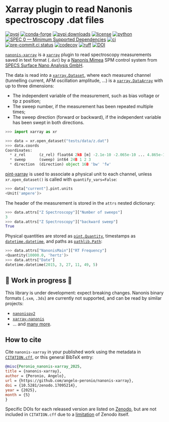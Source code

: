 # Xarray plugin to read Nanonis spectroscopy .dat files

[![pypi](https://img.shields.io/pypi/v/nanonis-xarray)](https://pypi.org/project/nanonis-xarray/)
[![conda-forge](https://img.shields.io/conda/vn/conda-forge/nanonis-xarray)](https://anaconda.org/conda-forge/nanonis-xarray)
[![pypi downloads](https://img.shields.io/pypi/dm/nanonis-xarray)](https://pypistats.org/packages/nanonis-xarray)
[![license](https://img.shields.io/github/license/angelo-peronio/nanonis-xarray)](https://github.com/angelo-peronio/nanonis-xarray/blob/master/LICENSE)
[![python](https://img.shields.io/pypi/pyversions/nanonis-xarray)](https://pypi.org/project/nanonis-xarray/)
[![SPEC 0 — Minimum Supported Dependencies](https://img.shields.io/badge/SPEC-0-green?labelColor=%23004811&color=%235CA038)](https://scientific-python.org/specs/spec-0000/)
[![ci](https://github.com/angelo-peronio/nanonis-xarray/actions/workflows/ci.yaml/badge.svg)](https://github.com/angelo-peronio/nanonis-xarray/actions/workflows/ci.yaml)
[![pre-commit.ci status](https://results.pre-commit.ci/badge/github/angelo-peronio/nanonis-xarray/master.svg)](https://results.pre-commit.ci/latest/github/angelo-peronio/nanonis-xarray/master)
[![codecov](https://codecov.io/github/angelo-peronio/nanonis-xarray/graph/badge.svg)](https://codecov.io/github/angelo-peronio/nanonis-xarray)
[![ruff](https://img.shields.io/endpoint?url=https://raw.githubusercontent.com/astral-sh/ruff/main/assets/badge/format.json)](https://github.com/astral-sh/ruff)
[![DOI](https://zenodo.org/badge/1032126987.svg)](https://doi.org/10.5281/zenodo.17095214)

[`nanonis-xarray`](https://github.com/angelo-peronio/nanonis-xarray) is a [`xarray`](https://xarray.dev/) plugin to read spectroscopy measurements saved in text
format (`.dat`) by a [Nanonis Mimea](https://www.specs-group.com/nanonis/products/mimea/)
SPM control system from [SPECS Surface Nano Analysis GmbH](https://www.specs-group.com/).

The data is read into a [`xarray.Dataset`](https://docs.xarray.dev/en/stable/getting-started-guide/why-xarray.html#core-data-structures), where each measured channel (tunnelling current, AFM oscillation amplitude, …) is a [`xarray.DataArray`](https://docs.xarray.dev/en/stable/user-guide/data-structures.html#dataarray) with up to three dimensions:

* The independent variable of the measurement, such as bias voltage or tip z position;
* The sweep number, if the measurement has been repeated multiple times;
* The sweep direction (forward or backward), if the independent variable has been swept in both directions.

```python
>>> import xarray as xr

>>> data = xr.open_dataset("tests/data/z.dat")
>>> data.coords
Coordinates:
  * z_rel      (z_rel) float64 2kB [m] -2.1e-10 -2.065e-10 ... 4.865e-10 4.9e-10
  * sweep      (sweep) int64 24B 1 2 3
  * direction  (direction) object 16B 'bw' 'fw'

```

[pint-xarray](https://xarray.dev/blog/introducing-pint-xarray) is used to associate a physical unit to each channel, unless `xr.open_dataset()` is called with `quantify_vars=False`:

```python
>>> data["current"].pint.units
<Unit('ampere')>

```

The header of the measurement is stored in the `attrs` nested dictionary:

```python
>>> data.attrs["Z Spectroscopy"]["Number of sweeps"]
3
>>> data.attrs["Z Spectroscopy"]["backward sweep"]
True

```

Physical quantities are stored as [`pint.Quantity`](https://pint.readthedocs.io/en/stable/getting/tutorial.html#defining-a-quantity), timestamps as [`datetime.datetime`](https://docs.python.org/3/library/datetime.html#datetime-objects), and paths as [`pathlib.Path`](https://docs.python.org/3/library/pathlib.html#basic-use):

```python
>>> data.attrs["NanonisMain"]["RT Frequency"]
<Quantity(10000.0, 'hertz')>
>>> data.attrs["Date"]
datetime.datetime(2015, 3, 27, 11, 49, 5)

```

## 🚧 Work in progress 🚧

This library is under development: expect breaking changes. Nanonis binary formats (`.sxm`, `.3ds`) are currently not supported, and can be read by similar projects:

* [`nanonispy2`](https://github.com/ceds92/nanonispy2)
* [`xarray-nanonis`](https://github.com/John3859/xarray-nanonis)
* ... and [many more](https://pypi.org/search/?q=nanonis).

## How to cite

Cite `nanonis-xarray` in your published work using the metadata
in [`CITATION.cff`](CITATION.cff), or this general BibTeX entry:

```bibtex
@misc{Peronio_nanonis-xarray_2025,
title = {nanonis-xarray},
author = {Peronio, Angelo},
url = {https://github.com/angelo-peronio/nanonis-xarray},
doi = {10.5281/zenodo.17095214},
year = {2025},
month = {5}
}

```

Specific DOIs for each released version are listed on [Zenodo](https://doi.org/10.5281/zenodo.17095214),
but are not included in `CITATION.cff` due to a [limitation](https://github.com/zenodo/zenodo-rdm/issues/831)
of Zenodo itself.
